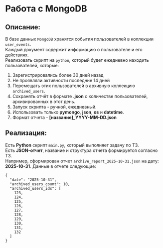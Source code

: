 # Работа с MongoDB
## Описание:

В базе данных `MongoDB` хранятся события пользователей в коллекции `user_events`. </br>
Каждый документ содержит информацию о пользователе и его действиях. </br>
Реализовать скрипт на `python`, который будет ежедневно находить пользователей, которые: </br>
1) Зарегистрировались более 30 дней назад
2) Не проявляли активности последние 14 дней
3) Перемещать этих пользователей в архивную коллекцию `archived_users`.
4) Сохранять отчёт в формате **.json** о количестве пользователей, архивированных в этот день. 
5) Запуск скрипта - ручной, ежедневный. 
6) Использовать только **pymongo**, **json**, **os** и **datetime**.
7) Формат отчета - **[название]_YYYY-MM-DD.json**

## Реализация:

Есть **Python** скрипт `main.py`, который выполняет задачу по ТЗ. </br>
Есть **JSON-отчет**, название и структура отчета формируется согласно ТЗ. </br>
Например, сформирован отчет `archive_report_2025-10-31.json` на дату: **2025-10-31**.
Данные в отчете следующие:
```
{
  "date": "2025-10-31",
  "archived_users_count": 10,
  "archived_users_ids": [
    123,
    124,
    125,
    126,
    127,
    128,
    129,
    130,
    131,
    132
  ]
}
```
